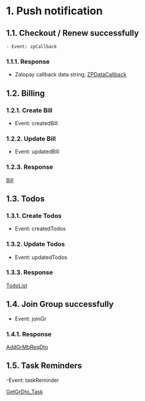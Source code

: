 <!-- Socket.io -->

# 1. Push notification

## 1.1. Checkout / Renew successfully

    - Event: zpCallback

### 1.1.1. Response

- Zalopay callback data string; [ZPDataCallback](/monorepo/libs/shared/src/lib/dto/txn/zalopay.dto.ts)

## 1.2. Billing

### 1.2.1. Create Bill

- Event: createdBill

### 1.2.2. Update Bill

- Event: updatedBill

### 1.2.3. Response

[Bill](/monorepo/apps/pkg-mgmt/src/schemas/billing.schema.ts)

## 1.3. Todos

### 1.3.1. Create Todos

- Event: createdTodos

### 1.3.2. Update Todos

- Event: updatedTodos

### 1.3.3. Response

[TodoList](/monorepo/apps/pkg-mgmt/src/schemas/todos.schema.ts)

## 1.4. Join Group successfully

- Event: joinGr

### 1.4.1. Response

[AddGrMbReqDto](/monorepo/libs/shared/src/lib/dto/pkg-mgmt/group.dto.ts)

## 1.5. Task Reminders

-Event: taskReminder

[GetGrDto_Task](/monorepo/libs/shared/src/lib/dto/pkg-mgmt/task.dto.ts)
